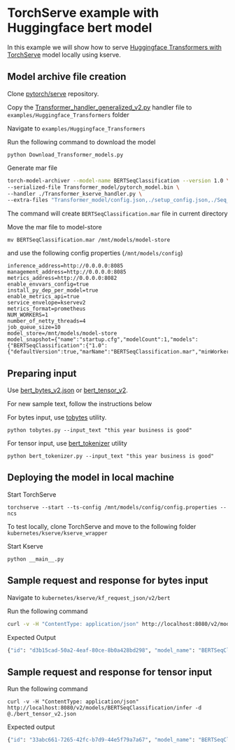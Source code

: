 # TorchServe example with Huggingface bert model

In this example we will show how to serve [Huggingface Transformers with TorchServe](https://github.com/pytorch/serve/tree/master/examples/Huggingface_Transformers)
model locally using kserve.

## Model archive file creation

Clone [pytorch/serve](https://github.com/pytorch/serve) repository.

Copy the [Transformer_handler_generalized_v2.py](Transformer_handler_generalized_v2.py) handler file to `examples/Huggingface_Transformers` folder

Navigate to `examples/Huggingface_Transformers`

Run the following command to download the model

```
python Download_Transformer_models.py
```
 
 Generate mar file
 
```bash
torch-model-archiver --model-name BERTSeqClassification --version 1.0 \
--serialized-file Transformer_model/pytorch_model.bin \
--handler ./Transformer_kserve_handler.py \
--extra-files "Transformer_model/config.json,./setup_config.json,./Seq_classification_artifacts/index_to_name.json,./Transformer_handler_generalized.py"
```

The command will create `BERTSeqClassification.mar` file in current directory

Move the mar file to model-store

```
mv BERTSeqClassification.mar /mnt/models/model-store
```
 
and use the following config properties (`/mnt/models/config`)

```
inference_address=http://0.0.0.0:8085
management_address=http://0.0.0.0:8085
metrics_address=http://0.0.0.0:8082
enable_envvars_config=true
install_py_dep_per_model=true
enable_metrics_api=true
service_envelope=kservev2
metrics_format=prometheus
NUM_WORKERS=1
number_of_netty_threads=4
job_queue_size=10
model_store=/mnt/models/model-store
model_snapshot={"name":"startup.cfg","modelCount":1,"models":{"BERTSeqClassification":{"1.0":{"defaultVersion":true,"marName":"BERTSeqClassification.mar","minWorkers":1,"maxWorkers":5,"batchSize":1,"maxBatchDelay":5000,"responseTimeout":120}}}}
```

## Preparing input

Use [bert_bytes_v2.json](bert_bytes_v2.json) or [bert_tensor_v2](bert_tensor_v2.json).

For new sample text, follow the instructions below

For bytes input, use [tobytes](tobytes.py) utility. 

```
python tobytes.py --input_text "this year business is good"
```

For tensor input, use [bert_tokenizer](bert_tokenizer.py) utility

```
python bert_tokenizer.py --input_text "this year business is good"
```


## Deploying the model in local machine

Start TorchServe

```
torchserve --start --ts-config /mnt/models/config/config.properties --ncs
```

To test locally, clone TorchServe and move to the following folder `kubernetes/kserve/kserve_wrapper`

Start Kserve

```
python __main__.py
```

## Sample request and response for bytes input

Navigate to `kubernetes/kserve/kf_request_json/v2/bert`

Run the following command

```bash
curl -v -H "ContentType: application/json" http://localhost:8080/v2/models/BERTSeqClassification/infer -d @./bert_bytes_v2.json
```

Expected Output

```bash
{"id": "d3b15cad-50a2-4eaf-80ce-8b0a428bd298", "model_name": "BERTSeqClassification", "model_version": "1.0", "outputs": [{"name": "predict", "shape": [], "datatype": "BYTES", "data": ["Not Accepted"]}]}
```


## Sample request and response for tensor input


Run the following command

```
curl -v -H "ContentType: application/json" http://localhost:8080/v2/models/BERTSeqClassification/infer -d @./bert_tensor_v2.json
```

Expected output
```bash
{"id": "33abc661-7265-42fc-b7d9-44e5f79a7a67", "model_name": "BERTSeqClassification", "model_version": "1.0", "outputs": [{"name": "predict", "shape": [], "datatype": "BYTES", "data": ["Not Accepted"]}]}
```